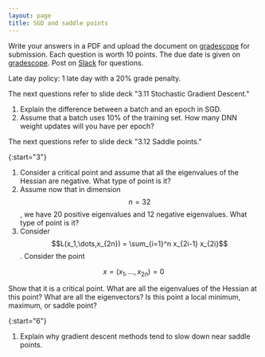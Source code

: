 ```yaml
---
layout: page
title: SGD and saddle points
--- 
```


Write your answers in a PDF and upload the document on [gradescope](https://www.gradescope.com/courses/102338) for submission. Each question is worth 10 points. The due date is given on [gradescope](https://www.gradescope.com/courses/102338). Post on [Slack](https://stanford.enterprise.slack.com/) for questions.

Late day policy: 1 late day with a 20% grade penalty.

The next questions refer to slide deck "3.11 Stochastic Gradient Descent."

1. Explain the difference between a batch and an epoch in SGD.
1. Assume that a batch uses 10% of the training set. How many DNN weight updates will you have per epoch?

The next questions refer to slide deck "3.12 Saddle points."

{:start="3"}
1. Consider a critical point and assume that all the eigenvalues of the Hessian are negative. What type of point is it?
1. Assume now that in dimension $$n=32$$, we have 20 positive eigenvalues and 12 negative eigenvalues. What type of point is it?
1. Consider $$L(x_1,\dots,x_{2n}) = \sum_{i=1}^n x_{2i-1} x_{2i}$$. Consider the point 

$$x = (x_1,\dots,x_{2n}) = 0$$

Show that it is a critical point. What are all the eigenvalues of the Hessian at this point? What are all the eigenvectors? Is this point a local minimum, maximum, or saddle point?

{:start="6"}
1. Explain why gradient descent methods tend to slow down near saddle points.
